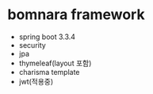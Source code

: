 # bomnara framework
- spring boot 3.3.4
- security
- jpa
- thymeleaf(layout 포함)
- charisma template
- jwt(적용중)

